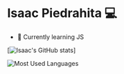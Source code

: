 # Isaac Piedrahita 💻

[comment]:[![guayahack](https://img.shields.io/badge/member-guayahack-fedcba?style=plastic&logo=gitlab&labelColor=%23132854)](https://guayahack.co)

- 🌱 Currently learning JS

[![Isaac's GitHub stats](https://github-readme-stats.vercel.app/api?username=isaac-opz&theme=cobalt)]

![Most Used Languages](https://github-readme-stats.vercel.app/api/top-langs/?username=isaac-opz&theme=cobalt)

<!---
Blackii3/Blackii3 is a ✨ special ✨ repository because its `README.md` (this file) appears on your GitHub profile.
You can click the Preview link to take a look at your changes.
--->

